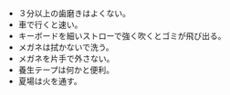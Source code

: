 * ３分以上の歯磨きはよくない。
* 車で行くと速い。
* キーボードを細いストローで強く吹くとゴミが飛び出る。
* メガネは拭かないで洗う。
* メガネを片手で外さない。
* 養生テープは何かと便利。
* 夏場は火を通す。

